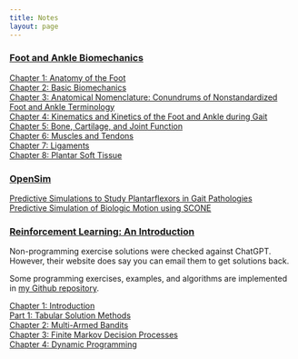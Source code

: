 ```yaml
---
title: Notes
layout: page
---
```


### [Foot and Ankle Biomechanics](https://www.sciencedirect.com/book/9780128154496/foot-and-ankle-biomechanics)
[Chapter 1: Anatomy of the Foot](/assets/pdfs/FootAndAnkleBiomechanicsCh1.pdf)  
[Chapter 2: Basic Biomechanics](/assets/pdfs/FootAndAnkleBiomechanicsCh2.pdf)  
[Chapter 3: Anatomical Nomenclature: Conundrums of Nonstandardized Foot and Ankle Terminology](/assets/pdfs/FootAndAnkleBiomechanicsCh3.pdf)  
[Chapter 4: Kinematics and Kinetics of the Foot and Ankle during Gait](/assets/pdfs/FootAndAnkleBiomechanicsCh4.pdf)  
[Chapter 5: Bone, Cartilage, and Joint Function](/assets/pdfs/FootAndAnkleBiomechanicsCh5.pdf)  
[Chapter 6: Muscles and Tendons](/assets/pdfs/FootAndAnkleBiomechanicsCh6.pdf)  
[Chapter 7: Ligaments](/assets/pdfs/FootAndAnkleBiomechanicsCh7.pdf)  
[Chapter 8: Plantar Soft Tissue](/assets/pdfs/FootAndAnkleBiomechanicsCh8.pdf)


### [OpenSim](https://simtk.org/projects/opensim)
[Predictive Simulations to Study Plantarflexors in Gait Pathologies](/assets/pdfs/PredSimPFGaitPathology.pdf)  
[Predictive Simulation of Biologic Motion using SCONE](/assets/pdfs/SCONEDemo.pdf)

### [Reinforcement Learning: An Introduction](http://incompleteideas.net/book/the-book-2nd.html)
Non-programming exercise solutions were checked against ChatGPT. However, their website does say you can email them to get solutions back.  

Some programming exercises, examples, and algorithms are implemented in [my Github repository](https://github.com/chr0nikler/ReinforcementLearningSuttonBarto).

[Chapter 1: Introduction](/assets/pdfs/RLIntroductionCh1.pdf)  
[Part 1: Tabular Solution Methods](/assets/pdfs/RLIntroductionPart1.pdf)  
[Chapter 2: Multi-Armed Bandits](/assets/pdfs/RLIntroductionCh2.pdf)  
[Chapter 3: Finite Markov Decision Processes](/assets/pdfs/RLIntroductionCh3.pdf)  
[Chapter 4: Dynamic Programming](/assets/pdfs/RLIntroductionCh4.pdf)
